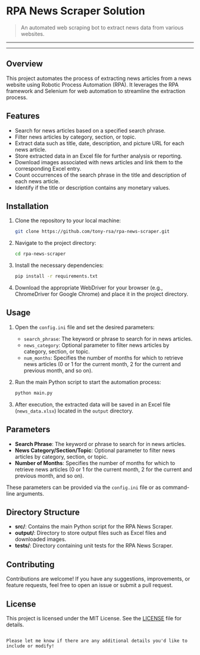 # RPA News Scraper Solution

> An automated web scraping bot to extract news data from various websites.
---
---

## Overview

This project automates the process of extracting news articles from a news website using Robotic Process Automation (RPA). It leverages the RPA framework and Selenium for web automation to streamline the extraction process.

## Features

- Search for news articles based on a specified search phrase.
- Filter news articles by category, section, or topic.
- Extract data such as title, date, description, and picture URL for each news article.
- Store extracted data in an Excel file for further analysis or reporting.
- Download images associated with news articles and link them to the corresponding Excel entry.
- Count occurrences of the search phrase in the title and description of each news article.
- Identify if the title or description contains any monetary values.

## Installation

1. Clone the repository to your local machine:
   ```bash
   git clone https://github.com/tony-rsa/rpa-news-scraper.git
   ```

2. Navigate to the project directory:
   ```bash
   cd rpa-news-scraper
   ```

3. Install the necessary dependencies:
   ```bash
   pip install -r requirements.txt
   ```

4. Download the appropriate WebDriver for your browser (e.g., ChromeDriver for Google Chrome) and place it in the project directory.

## Usage

1. Open the `config.ini` file and set the desired parameters:
   - `search_phrase`: The keyword or phrase to search for in news articles.
   - `news_category`: Optional parameter to filter news articles by category, section, or topic.
   - `num_months`: Specifies the number of months for which to retrieve news articles (0 or 1 for the current month, 2 for the current and previous month, and so on).

2. Run the main Python script to start the automation process:
   ```bash
   python main.py
   ```

3. After execution, the extracted data will be saved in an Excel file (`news_data.xlsx`) located in the `output` directory.

## Parameters

- **Search Phrase**: The keyword or phrase to search for in news articles.
- **News Category/Section/Topic**: Optional parameter to filter news articles by category, section, or topic.
- **Number of Months**: Specifies the number of months for which to retrieve news articles (0 or 1 for the current month, 2 for the current and previous month, and so on).

These parameters can be provided via the `config.ini` file or as command-line arguments.

## Directory Structure

- **src/**: Contains the main Python script for the RPA News Scraper.
- **output/**: Directory to store output files such as Excel files and downloaded images.
- **tests/**: Directory containing unit tests for the RPA News Scraper.

## Contributing

Contributions are welcome! If you have any suggestions, improvements, or feature requests, feel free to open an issue or submit a pull request.

## License

This project is licensed under the MIT License. See the [LICENSE](LICENSE) file for details.
```

Please let me know if there are any additional details you'd like to include or modify!
